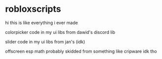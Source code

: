 # robloxscripts

hi this is like everything i ever made

colorpicker code in my ui libs from dawid's discord lib

slider code in my ui libs from jan's (idk)

offscreen esp math probably skidded from something like cripware idk tho
